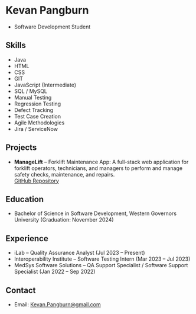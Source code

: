 # Kevan Pangburn

* Software Development Student

## Skills

* Java
* HTML
* CSS
* GIT
* JavaScript (Intermediate)
* SQL / MySQL
* Manual Testing
* Regression Testing
* Defect Tracking
* Test Case Creation
* Agile Methodologies
* Jira / ServiceNow

## Projects

* **ManageLift** – Forklift Maintenance App: A full-stack web application for forklift operators, technicians, and managers to perform and manage safety checks, maintenance, and repairs.  
  [GitHub Repository](https://github.com/KevanPangburn/ManageLift)

## Education

* Bachelor of Science in Software Development, Western Governors University (Graduation: November 2024)

## Experience

* iLab – Quality Assurance Analyst (Jul 2023 – Present)  
* Interoperability Institute – Software Testing Intern (Mar 2023 – Jul 2023)  
* MedSys Software Solutions – QA Support Specialist / Software Support Specialist (Jan 2022 – Sep 2022)

## Contact

* Email: Kevan.Pangburn@gmail.com

